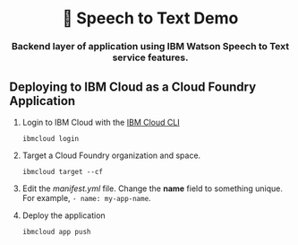 <h1 align="center" style="border-bottom: none;">🎤 Speech to Text Demo </h1>
<h3 align="center">Backend layer of application using IBM Watson Speech to Text service features.</h3>

## Deploying to IBM Cloud as a Cloud Foundry Application

1. Login to IBM Cloud with the [IBM Cloud CLI](https://cloud.ibm.com/docs/cli?topic=cloud-cli-getting-started#overview)

    ```
    ibmcloud login
    ```

2. Target a Cloud Foundry organization and space.

    ```
    ibmcloud target --cf
    ```

3. Edit the *manifest.yml* file. Change the **name** field to something unique. For example, `- name: my-app-name`.
4. Deploy the application

    ```
    ibmcloud app push
    ```